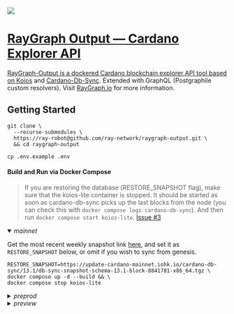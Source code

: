 <a href="https://discord.gg/WhZmm46APN">
  <img src="https://img.shields.io/discord/852538978946383893?label=Discord&style=for-the-badge"
</a>
  
# RayGraph Output — Cardano Explorer API

RayGraph-Output is a dockered Cardano blockchain explorer API tool based on [Koios](https://koios.rest) and [Cardano-Db-Sync](https://github.com/input-output-hk/cardano-db-sync). Extended with GraphQL (Postgraphile custom resolvers). Visit [RayGraph.io](https://raygraph.io) for more information.

## Getting Started

``` console
git clone \
  --recurse-submodules \
  https://ray-robot@github.com/ray-network/raygraph-output.git \
  && cd raygraph-output
```
``` console
cp .env.example .env
```
  
#### Build and Run via Docker Compose
  
>If you are restoring the database (RESTORE_SNAPSHOT flag), make sure that the koios-lite container is stopped. It should be started as soon as cardano-db-sync picks up the last blocks from the node (you can check this with `docker compose logs cardano-db-sync`). And then run `docker compose start koios-lite`. [Issue #3](https://github.com/ray-network/raygraph-output/issues/3)
  
<details open>
  <summary><i>mainnet</i></summary>

Get the most recent weekly snapshot link [here](https://update-cardano-mainnet.iohk.io/cardano-db-sync/index.html#13.1/), and set it as `RESTORE_SNAPSHOT` below, or omit if you wish to sync from genesis.
``` console
RESTORE_SNAPSHOT=https://update-cardano-mainnet.iohk.io/cardano-db-sync/13.1/db-sync-snapshot-schema-13.1-block-8841781-x86_64.tgz \
docker compose up -d --build && \
docker compose stop koios-lite
```
</details>
  
<details>
  <summary><i>preprod</i></summary>

``` console
NETWORK=preprod \
KOIOS_LITE_PORT=8051 \
SUBMITTX_PORT=8701
OGMIOS_PORT=1338 \
docker compose -p preprod up -d --build && \
docker compose stop koios-lite
```

</details>
  
<details>
  <summary><i>preview</i></summary>

``` console
NETWORK=preview \
KOIOS_LITE_PORT=8052 \
SUBMITTX_PORT=8702
OGMIOS_PORT=1339 \
docker compose -p preview up -d --build &&\
docker compose stop koios-lite
```

</details>
